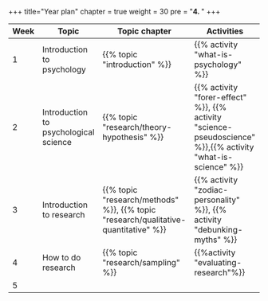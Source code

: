+++
title="Year plan"
chapter = true
weight = 30
pre = "<b>4. </b>"
+++

|Week|Topic|Topic chapter|Activities|
|----|-----|-------------|----------|
|1|Introduction to psychology|{{% topic "introduction" %}}|{{% activity "what-is-psychology" %}}|
|2|Introduction to psychological science|{{% topic "research/theory-hypothesis" %}}|{{% activity "forer-effect" %}}, {{% activity "science-pseudoscience" %}},{{% activity "what-is-science" %}}|
|3|Introduction to research|{{% topic "research/methods" %}}, {{% topic "research/qualitative-quantitative" %}}|{{% activity "zodiac-personality" %}}, {{% activity "debunking-myths" %}}|
|4|How to do research|{{% topic "research/sampling" %}}|{{%activity "evaluating-research"%}}|
|5|||